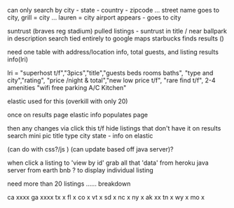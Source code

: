 can only search by city - state - country - zipcode ... street name goes to city, grill = city ... lauren = city
airport appears - goes to city

suntrust (braves reg stadium) pulled listings - suntrust in title / near ballpark in description
search tied entirely to google maps 
 starbucks finds results ()

need one table with address/location info, total guests, and listing results info(lri)

lri = "superhost t/f","3pics","title","guests beds rooms baths", "type and city","rating", "price /night & total","new low price t/f", "rare find t/f", 2-4 amenities "wifi free parking A/C Kitchen"


elastic used for this (overkill with only 20)


once on results page elastic info populates page


then any changes via click this t/f hide listings that don't have it on results
search mini pic title type city state - info on elastic

(can do with css?/js )
(can update based off java server)?



when click a listing to 'view by id' grab all that 'data' from heroku java server from earth bnb ? to display individual listing




need more than 20 listings ...... 
breakdown


ca   xxxx
ga   xxxx
tx   x
fl   x
co   x
vt   x
sd   x
nc   x
ny   x
ak   xx
tn   x
wy   x
mo   x

